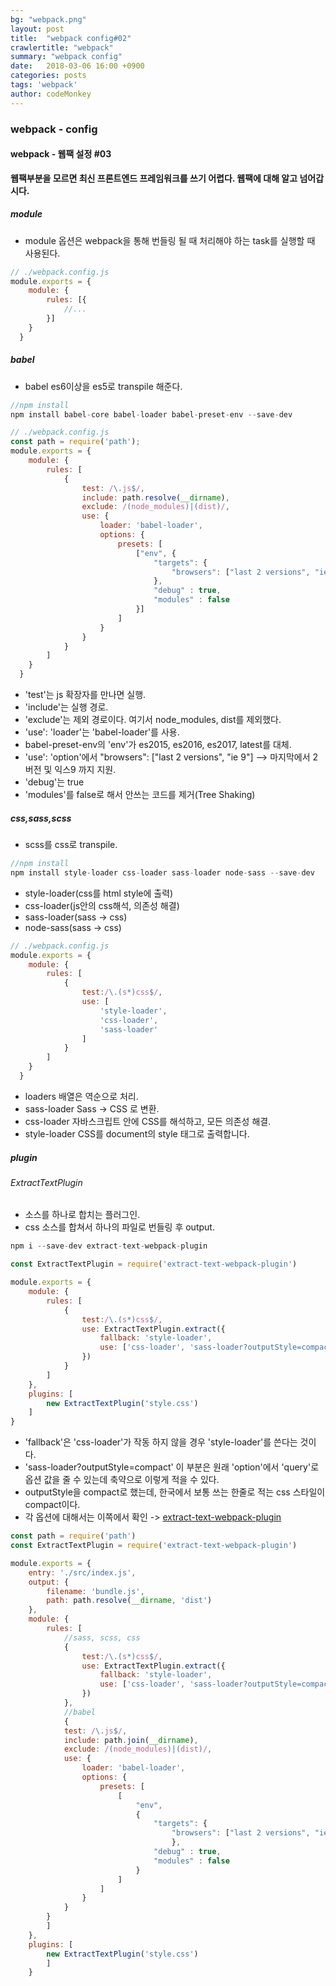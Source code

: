 ```yaml
---
bg: "webpack.png"
layout: post
title:  "webpack config#02"
crawlertitle: "webpack"
summary: "webpack config"
date:   2018-03-06 16:00 +0900
categories: posts
tags: 'webpack'
author: codeMonkey
---
```


### webpack - config ###

#### webpack - 웹팩 설정 #03 ####
**웹팩부분을 모르면 최신 프론트엔드 프레임워크를 쓰기 어렵다. 웹팩에 대해 알고 넘어갑시다.**

##### module #####
- module 옵션은 webpack을 통해 번들링 될 때 처리해야 하는 task를 실행할 때 사용된다.
``` javascript
// ./webpack.config.js
module.exports = {
	module: {
		rules: [{
			//...
		}]
	}
  }
``` 

##### babel #####
-  babel es6이상을 es5로 transpile 해준다.
``` javascript
//npm install
npm install babel-core babel-loader babel-preset-env --save-dev
```
``` javascript
// ./webpack.config.js
const path = require('path');
module.exports = {
	module: {
		rules: [
            {
                test: /\.js$/,
                include: path.resolve(__dirname),
                exclude: /(node_modules)|(dist)/,
                use: {
                    loader: 'babel-loader',
                    options: {
                        presets: [
                            ["env", {
                                "targets": {
                                    "browsers": ["last 2 versions", "ie 9"]
                                },
                                "debug" : true,
                                "modules" : false
                            }]
                        ]
                    }
                }
            }
        ]
	}
  }
``` 
- 'test'는 js 확장자를 만나면 실행.
- 'include'는 실행 경로.
- 'exclude'는 제외 경로이다. 여기서 node_modules, dist를 제외했다.
- 'use': 'loader'는 'babel-loader'를 사용.
- babel-preset-env의 'env'가 es2015, es2016, es2017, latest를 대체.
- 'use': 'option'에서 "browsers": ["last 2 versions", "ie 9"] --> 마지막에서 2버전 및 익스9 까지 지원.
- 'debug'는 true
- 'modules'를 false로 해서 안쓰는 코드를 제거(Tree Shaking)

##### css,sass,scss #####
- scss를 css로 transpile.
``` javascript
//npm install
npm install style-loader css-loader sass-loader node-sass --save-dev
```
- style-loader(css를 html style에 출력)
- css-loader(js안의 css해석, 의존성 해결)
- sass-loader(sass -> css)
- node-sass(sass -> css)

``` javascript
// ./webpack.config.js
module.exports = {
	module: {
		rules: [
            {
                test:/\.(s*)css$/,
                use: [
                    'style-loader',
                    'css-loader',
                    'sass-loader'
                ]
            }
        ]
	}
  }
``` 
- loaders 배열은 역순으로 처리.
- sass-loader Sass -> CSS 로 변환.
- css-loader 자바스크립트 안에 CSS를 해석하고, 모든 의존성 해결.
- style-loader CSS를 document의 style 태그로 출력합니다.

##### plugin #####

###### ExtractTextPlugin ######
- 소스를 하나로 합치는 플러그인.
- css 소스를 합쳐서 하나의 파일로 번들링 후 output.
``` javascript
npm i --save-dev extract-text-webpack-plugin
```
``` javascript
const ExtractTextPlugin = require('extract-text-webpack-plugin')

module.exports = {
	module: {
		rules: [
            {
                test:/\.(s*)css$/,
                use: ExtractTextPlugin.extract({
                    fallback: 'style-loader',
                    use: ['css-loader', 'sass-loader?outputStyle=compact']
                })
            }
        ]
    },
    plugins: [
        new ExtractTextPlugin('style.css')
    ]
}
```

- 'fallback'은 'css-loader'가 작동 하지 않을 경우 'style-loader'를 쓴다는 것이다.
- 'sass-loader?outputStyle=compact' 이 부분은 원래 'option'에서 'query'로 옵션 값을 줄 수 있는데 축약으로 이렇게 적을 수 있다.
- outputStyle을 compact로 했는데, 한국에서 보통 쓰는 한줄로 적는 css 스타일이 compact이다.
- 각 옵션에 대해서는 이쪽에서 확인 -> [extract-text-webpack-plugin](https://github.com/webpack-contrib/extract-text-webpack-plugin)

 
``` javascript
const path = require('path')
const ExtractTextPlugin = require('extract-text-webpack-plugin')

module.exports = {
    entry: './src/index.js',
    output: {
        filename: 'bundle.js',
        path: path.resolve(__dirname, 'dist')
    },
    module: {
        rules: [
            //sass, scss, css
            {
                test:/\.(s*)css$/,
                use: ExtractTextPlugin.extract({
                    fallback: 'style-loader',
                    use: ['css-loader', 'sass-loader?outputStyle=compact']
                })
            },
            //babel
            { 
            test: /\.js$/,
            include: path.join(__dirname),
            exclude: /(node_modules)|(dist)/,
            use: {
                loader: 'babel-loader',
                options: {
                    presets: [
                        [
                            "env", 
                            {
                                "targets": {
                                    "browsers": ["last 2 versions", "ie 9"]
                                    },
                                "debug" : true,
                                "modules" : false
                            }
                        ]
                    ]
                }
            }
        }
        ]
    },
    plugins: [
        new ExtractTextPlugin('style.css')
        ]
    }
```